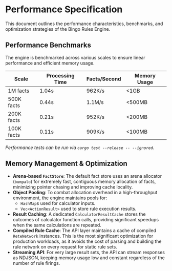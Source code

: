 # Performance Specification

This document outlines the performance characteristics, benchmarks, and optimization strategies of the Bingo Rules Engine.

## Performance Benchmarks

The engine is benchmarked across various scales to ensure linear performance and efficient memory usage.

| Scale      | Processing Time | Facts/Second | Memory Usage |
|------------|-----------------|--------------|--------------|
| 1M facts   | 1.04s           | 962K/s       | <1GB         |
| 500K facts | 0.44s           | 1.1M/s       | <500MB       |
| 200K facts | 0.21s           | 952K/s       | <200MB       |
| 100K facts | 0.11s           | 909K/s       | <100MB       |

*Performance tests can be run via `cargo test --release -- --ignored`.*

## Memory Management & Optimization

-   **Arena-based `FactStore`**: The default fact store uses an arena allocator (`bumpalo`) for extremely fast, contiguous memory allocation of facts, minimizing pointer chasing and improving cache locality.
-   **Object Pooling**: To combat allocation overhead in a high-throughput environment, the engine maintains pools for:
    -   `HashMap`s used for calculator inputs.
    -   `Vec<ActionResult>` used to store rule execution results.
-   **Result Caching**: A dedicated `CalculatorResultCache` stores the outcomes of calculator function calls, providing significant speedups when the same calculations are repeated.
-   **Compiled Rule Cache**: The API layer maintains a cache of compiled `ReteNetwork` instances. This is the most significant optimization for production workloads, as it avoids the cost of parsing and building the rule network on every request for static rule sets.
-   **Streaming API**: For very large result sets, the API can stream responses as NDJSON, keeping memory usage low and constant regardless of the number of rule firings.